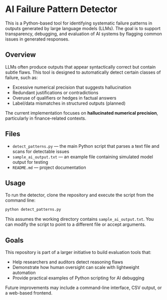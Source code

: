 # AI Failure Pattern Detector

This is a Python-based tool for identifying systematic failure patterns in outputs generated by large language models (LLMs). The goal is to support transparency, debugging, and evaluation of AI systems by flagging common issues in generated responses.

## Overview

LLMs often produce outputs that appear syntactically correct but contain subtle flaws. This tool is designed to automatically detect certain classes of failure, such as:

- Excessive numerical precision that suggests hallucination
- Redundant justifications or contradictions
- Overuse of qualifiers or hedges in factual answers
- Label/data mismatches in structured outputs (planned)

The current implementation focuses on **hallucinated numerical precision**, particularly in finance-related contexts.

## Files

- `detect_patterns.py` — the main Python script that parses a text file and scans for detectable issues  
- `sample_ai_output.txt` — an example file containing simulated model output for testing  
- `README.md` — project documentation  

## Usage

To run the detector, clone the repository and execute the script from the command line:

```bash
python detect_patterns.py
```

This assumes the working directory contains `sample_ai_output.txt`. You can modify the script to point to a different file or accept arguments.

## Goals

This repository is part of a larger initiative to build evaluation tools that:

- Help researchers and auditors detect reasoning flaws  
- Demonstrate how human oversight can scale with lightweight automation  
- Provide practical examples of Python scripting for AI debugging  

Future improvements may include a command-line interface, CSV output, or a web-based frontend.

